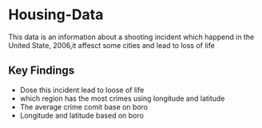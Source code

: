 # Housing-Data
This data is an information about a shooting incident which happend in the United State, 2006,it affesct some cities and lead to loss of life 

## Key Findings
- Dose this incident lead to loose of life
- which region has the most crimes using longitude and latitude
- The average crime comit base on boro
- Longitude and latitude based on boro
